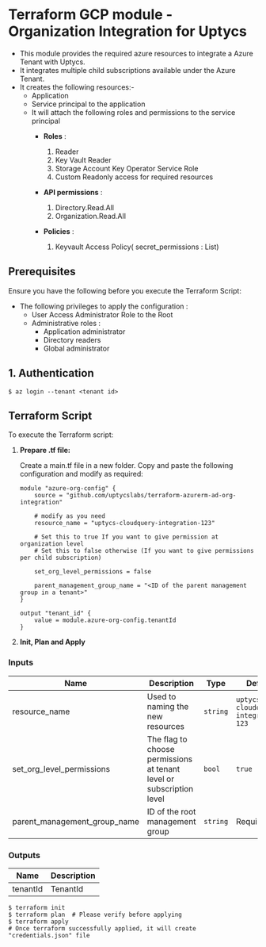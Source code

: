 # Terraform GCP module - Organization Integration for Uptycs

* This module provides the required azure resources to integrate a Azure Tenant with Uptycs.
* It integrates multiple child subscriptions available under the Azure Tenant.
* It creates the following resources:-
  * Application
  * Service principal to the application
  * It will attach the following roles and permissions to the service principal
    * **Roles** :

      1. Reader
      2. Key Vault Reader
      3. Storage Account Key Operator Service Role
      4. Custom Readonly access for required resources
    * **API permissions** :

      1. Directory.Read.All
      2. Organization.Read.All
    * **Policies** :

      1. Keyvault Access Policy( secret_permissions : List)

## Prerequisites

Ensure you have the following before you execute the Terraform Script:

* The following privileges to apply the configuration :
  * User Access Administrator Role to the Root
  * Administrative roles :
    * Application administrator
    * Directory readers
    * Global administrator

## 1. Authentication

```
$ az login --tenant <tenant id>
```

## Terraform Script

To execute the Terraform script:

1. **Prepare .tf file:**

   Create a main.tf file in a new folder. Copy and paste the following configuration and modify as required:

   ```
   module "azure-org-config" {
       source = "github.com/uptycslabs/terraform-azurerm-ad-org-integration"

       # modify as you need
       resource_name = "uptycs-cloudquery-integration-123"

       # Set this to true If you want to give permission at organization level
       # Set this to false otherwise (If you want to give permissions per child subscription)

       set_org_level_permissions = false

       parent_management_group_name = "<ID of the parent management group in a tenant>"
   }

   output "tenant_id" {
       value = module.azure-org-config.tenantId
   }
   ```

2. **Init, Plan and Apply**

### Inputs


| Name                         | Description                                                          | Type     | Default                             |
| ------------------------------ | ---------------------------------------------------------------------- | ---------- | ------------------------------------- |
| resource_name                | Used to naming the new resources                                     | `string` | `uptycs-cloudquery-integration-123` |
| set_org_level_permissions    | The flag to choose permissions at tenant level or subscription level | `bool`   | `true`                              |
| parent_management_group_name | ID of the root management group                                      | `string` | Required                            |

### Outputs


| Name     | Description |
| ---------- | ------------- |
| tenantId | TenantId    |

```
$ terraform init
$ terraform plan  # Please verify before applying
$ terraform apply
# Once terraform successfully applied, it will create "credentials.json" file
```
